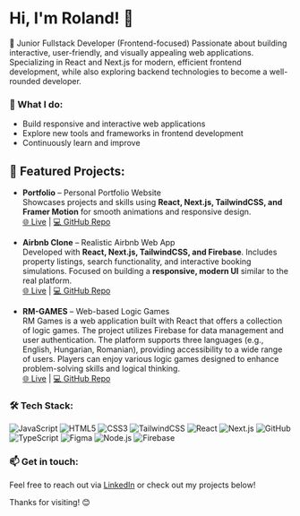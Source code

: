# Hi, I'm Roland! 👋  

🚀 Junior Fullstack Developer (Frontend-focused)
Passionate about building interactive, user-friendly, and visually appealing web applications. Specializing in React and Next.js for modern, efficient frontend development, while also exploring backend technologies to become a well-rounded developer.

### 🌟 What I do:
- Build responsive and interactive web applications  
- Explore new tools and frameworks in frontend development  
- Continuously learn and improve  

## 📌 Featured Projects:

- **Portfolio** – Personal Portfolio Website  
  Showcases projects and skills using **React, Next.js, TailwindCSS, and Framer Motion** for smooth animations and responsive design.  
  [🌐 Live](https://portfolio-chi-lime-24.vercel.app/) | [💻 GitHub Repo](https://github.com/Roland-Mehes/portfolio)

- **Airbnb Clone** – Realistic Airbnb Web App  
  Developed with **React, Next.js, TailwindCSS, and Firebase**. Includes property listings, search functionality, and interactive booking simulations. Focused on building a **responsive, modern UI** similar to the real platform.  
  [🌐 Live](https://rentrise.vercel.app/) | [💻 GitHub Repo](https://github.com/Roland-Mehes/airbnb-clone)

- **RM-GAMES** – Web-based Logic Games  
  RM Games is a web application built with React that offers a collection of logic games. The project utilizes Firebase for data management and user authentication. The platform supports three languages (e.g., English, Hungarian, Romanian), providing accessibility to a wide range of users. Players can enjoy various logic games designed to enhance problem-solving skills and logical thinking.  
  [🌐 Live](https://rm-games.netlify.app/) | [💻 GitHub Repo](https://github.com/Roland-Mehes/RM-Games)

### 🛠️ Tech Stack:


![JavaScript](https://img.shields.io/badge/JavaScript-F7DF1E?style=for-the-badge&logo=javascript&logoColor=black)
![HTML5](https://img.shields.io/badge/HTML5-E34F26?style=for-the-badge&logo=html5&logoColor=white)
![CSS3](https://img.shields.io/badge/CSS3-1572B6?style=for-the-badge&logo=css3&logoColor=white)
![TailwindCSS](https://img.shields.io/badge/TailwindCSS-06B6D4?style=for-the-badge&logo=tailwind-css&logoColor=white)
![React](https://img.shields.io/badge/React-61DAFB?style=for-the-badge&logo=react&logoColor=black)
![Next.js](https://img.shields.io/badge/Next.js-black?style=for-the-badge&logo=next.js&logoColor=white)
![GitHub](https://img.shields.io/badge/GitHub-181717?style=for-the-badge&logo=github&logoColor=white)
![TypeScript](https://img.shields.io/badge/TypeScript-3178C6?style=for-the-badge&logo=typescript&logoColor=white)
![Figma](https://img.shields.io/badge/Figma-F24E1E?style=for-the-badge&logo=figma&logoColor=white)
![Node.js](https://img.shields.io/badge/Node.js-339933?style=for-the-badge&logo=node.js&logoColor=white)
![Firebase](https://img.shields.io/badge/Firebase-FFCA28?style=for-the-badge&logo=firebase&logoColor=black)



### 📫 Get in touch:
Feel free to reach out via [LinkedIn](http://www.linkedin.com/in/roland-mehes) or check out my projects below!  

Thanks for visiting! 😊 
